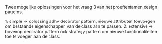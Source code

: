 Twee mogelijke oplossingen voor het vraag 3 van het proeftentamen design patterns.

1: simple -> oplossing adhv decorator pattern, nieuwe attributen toevoegen om bestaande eigenschappen van de class aan te passen.
2: extensive -> bovenop decorator pattern ook strategy pattern om nieuwe functionaliteiten toe te voegen aan de class.
